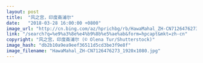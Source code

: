 ```yaml
---
layout: post
title:  "风之宫，印度斋浦尔"
date:   "2018-03-28 16:00:00 +0800"
image_url: "http://cn.bing.com/az/hprichbg/rb/HawaMahal_ZH-CN7126476273_1920x1080.jpg"
link: "/search?q=%e9%a3%8e%e4%b9%8b%e5%ae%ab&form=hpcapt&mkt=zh-cn"
copyright: "风之宫，印度斋浦尔 (© Olena Tur/Shutterstock)"
image_hash: "db2b10a9ea9eef36511d5cd3be3f9e8f"
image_filename: "HawaMahal_ZH-CN7126476273_1920x1080.jpg"
---
```

